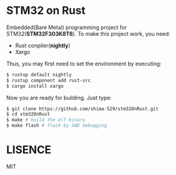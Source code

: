 # STM32 on Rust
Embedded(Bare Metal) programming project for STM32(**STM32F303K8T6**). To make this project work, you need:

- Rust conpiler(**nightly**)
- Xargo

Thus, you may first need to set the environment by executing:

```bash
$ rustup default nightly
$ rustup component add rust-src
$ cargo install xargo
```

Now you are ready for building. Just type:

```bash
$ git clone https://github.com/shima-529/stm32OnRust.git
$ cd stm32OnRust
$ make # build the elf binary
$ make flash # flash by SWD debugging
```

# LISENCE
MIT
